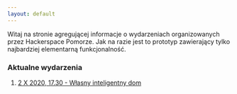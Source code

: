 ```yaml
---
layout: default
---
```


Witaj na stronie agregującej informacje o wydarzeniach organizowanych przez Hackerspace Pomorze. Jak na razie jest to prototyp zawierający tylko najbardziej elementarną funkcjonalność.

### Aktualne wydarzenia

1. [2 X 2020, 17.30 - Własny inteligentny dom](./iot-na-ikm.html)

